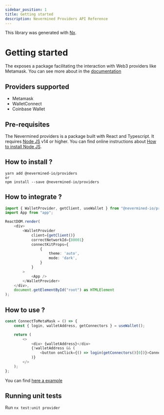 ```yaml
---
sidebar_position: 1
title: Getting started
description: Nevermined Providers API Reference
---
```


This library was generated with [Nx](https://nx.dev).

# Getting started

The  exposes a package facilitating the interaction with Web3 providers like Metamask. You can see more about in the [documentation](https://docs.nevermined.io/docs/react-components/intro)

## Providers supported

* Metamask
* WalletConnect
* Coinbase Wallet

## Pre-requisites

The Nevermined providers is a package built with React and Typescript.
It requires [Node JS](https://nodejs.org/) v14 or higher. You can find online instructions about [How to install Node JS](https://nodejs.dev/en/learn/how-to-install-nodejs/).

## How to install ?

```
yarn add @nevermined-io/providers
or
npm install --save @nevermined-io/providers
```

## How to integrate ?

```typescript
import { WalletProvider, getClient, useWallet } from "@nevermined-io/providers";
import App from "app";

ReactDOM.render(
    <div>
        <WalletProvider
            client={getClient()}
            correctNetworkId={80001}
            connectKitProps={
                {
                    theme: 'auto',
                    mode: 'dark',
                }
            }
        >
            <App />
        </WalletProvider>
    </div>,
    document.getElementById("root") as HTMLElement
);
```

## How to use ?

```typescript
const ConnectToMetaMask = () => {
    const { login, walletAddress, getConnectors } = useWallet();

    return (
        <>
            <div> {walletAddress}</div>
            {!walletAddress && (
                <button onClick={() => login(getConnectors()[0])}>Connect To MM</button>
            )}
        </>
    );
};
```

You can find [here a example](https://docs.nevermined.io/docs/catalog/example)

## Running unit tests

Run `nx test:unit provider`
